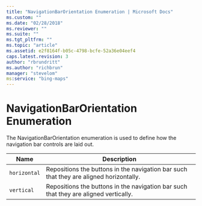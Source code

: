 ```yaml
---
title: "NavigationBarOrientation Enumeration | Microsoft Docs"
ms.custom: ""
ms.date: "02/28/2018"
ms.reviewer: ""
ms.suite: ""
ms.tgt_pltfrm: ""
ms.topic: "article"
ms.assetid: e2f8164f-b05c-4798-bcfe-52a36e04eef4
caps.latest.revision: 3
author: "rbrundritt"
ms.author: "richbrun"
manager: "stevelom"
ms:service: "bing-maps"
---
```

# NavigationBarOrientation Enumeration
The NavigationBarOrientation enumeration is used to define how the navigation bar controls are laid out.

| Name   | Description                                                                        |
|------------|----------------------------------------------------------------------------------------|
| `horizontal` | Repositions the buttons in the navigation bar such that they are aligned horizontally. |
| `vertical`   | Repositions the buttons in the navigation bar such that they are aligned vertically.   |